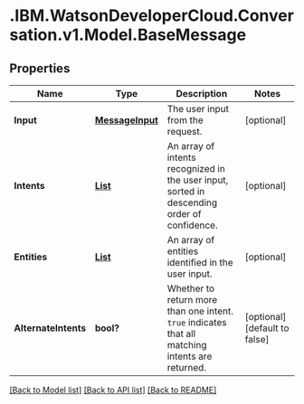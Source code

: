 # .IBM.WatsonDeveloperCloud.Conversation.v1.Model.BaseMessage
## Properties

Name | Type | Description | Notes
------------ | ------------- | ------------- | -------------
**Input** | [**MessageInput**](MessageInput.md) | The user input from the request. | [optional] 
**Intents** | [**List<RuntimeIntent>**](RuntimeIntent.md) | An array of intents recognized in the user input, sorted in descending order of confidence. | [optional] 
**Entities** | [**List<RuntimeEntity>**](RuntimeEntity.md) | An array of entities identified in the user input. | [optional] 
**AlternateIntents** | **bool?** | Whether to return more than one intent. `true` indicates that all matching intents are returned. | [optional] [default to false]

[[Back to Model list]](../README.md#documentation-for-models) [[Back to API list]](../README.md#documentation-for-api-endpoints) [[Back to README]](../README.md)

